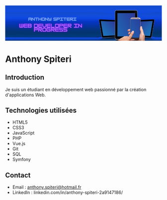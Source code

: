 ![Ma bannière](https://github.com/anthony0467/anthony0467/blob/main/ant.png)


# Anthony Spiteri

## Introduction

Je suis un étudiant en développement web passionné par la création d'applications Web.
## Technologies utilisées

- HTML5
- CSS3
- JavaScript
- PHP
- Vue.js
- Git
- SQL
- Symfony

## Contact

- Email : anthony.spiteri@hotmail.fr
- LinkedIn : linkedin.com/in/anthony-spiteri-2a9147186/

